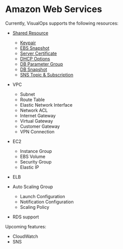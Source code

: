 # Amazon Web Services

Currently, VisualOps supports the following resources:

- [Shared Resource](./shared_resource.md)
    - [Keypair](./keypair.md)
    - [EBS Snapshot](./ebs_snapshot.md)
    - [Server Certificate](./server_certificate.md)
    - [DHCP Options](./dhcp_options.md)
    - [DB Parameter Group](./db_parameter_group.md)
    - [DB Snapshot](./db_snapshot.md)
    - [SNS Topic & Subscription](./sns_topic_&_subscription.md)

- VPC
    - Subnet
    - Route Table
    - Elastic Network Interface
    - Network ACL
    - Internet Gateway
    - Virtual Gateway
    - Customer Gateway
    - VPN Connection

- EC2
    - Instance Group
    - EBS Volume
    - Security Group
    - Elastic IP

- ELB

- Auto Scaling Group
    - Launch Configuration
    - Notification Configuration
    - Scaling Policy

- RDS support

Upcoming features:
- CloudWatch
- SNS




